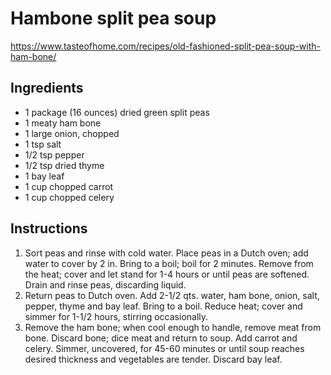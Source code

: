 # Hambone split pea soup

https://www.tasteofhome.com/recipes/old-fashioned-split-pea-soup-with-ham-bone/

## Ingredients

- 1 package (16 ounces) dried green split peas
- 1 meaty ham bone
- 1 large onion, chopped
- 1 tsp salt
- 1/2 tsp pepper
- 1/2 tsp dried thyme
- 1 bay leaf
- 1 cup chopped carrot
- 1 cup chopped celery

## Instructions

1. Sort peas and rinse with cold water. Place peas in a Dutch oven; add water to cover by 2 in. Bring to a boil; boil for 2 minutes. Remove from the heat; cover and let stand for 1-4 hours or until peas are softened. Drain and rinse peas, discarding liquid.
2. Return peas to Dutch oven. Add 2-1/2 qts. water, ham bone, onion, salt, pepper, thyme and bay leaf. Bring to a boil. Reduce heat; cover and simmer for 1-1/2 hours, stirring occasionally.
3. Remove the ham bone; when cool enough to handle, remove meat from bone. Discard bone; dice meat and return to soup. Add carrot and celery. Simmer, uncovered, for 45-60 minutes or until soup reaches desired thickness and vegetables are tender. Discard bay leaf.